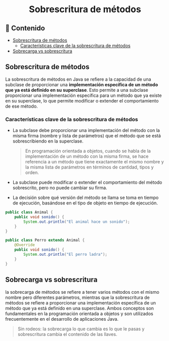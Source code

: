 <h1 align="center">Sobrescritura de métodos</h1>

<h2>📑 Contenido</h2>

- [Sobrescritura de métodos](#sobrescritura-de-métodos)
  - [Características clave de la sobrescritura de métodos](#características-clave-de-la-sobrescritura-de-métodos)
- [Sobrecarga vs sobrescritura](#sobrecarga-vs-sobrescritura)

## Sobrescritura de métodos

La sobrescritura de métodos en Java se refiere a la capacidad de una subclase de proporcionar una **implementación específica de un método que ya está definido en su superclase**. Esto permite a una subclase proporcionar una implementación específica para un método que ya existe en su superclase, lo que permite modificar o extender el comportamiento de ese método.

### Características clave de la sobrescritura de métodos

- La subclase debe proporcionar una implementación del método con la misma firma (nombre y lista de parámetros) que el método que se está sobrescribiendo en la superclase.

  > En programación orientada a objetos, cuando se habla de la implementación de un método con la misma firma, se hace referencia a un método que tiene exactamente el mismo nombre y la misma lista de parámetros en términos de cantidad, tipos y orden.

- La subclase puede modificar o extender el comportamiento del método sobrescrito, pero no puede cambiar su firma.

- La decisión sobre qué versión del método se llama se toma en tiempo de ejecución, basándose en el tipo de objeto en tiempo de ejecución.

```java
public class Animal {
    public void sonido() {
        System.out.println("El animal hace un sonido");
    }
}

public class Perro extends Animal {
    @Override
    public void sonido() {
        System.out.println("El perro ladra");
    }
}
```

## Sobrecarga vs sobrescritura

la sobrecarga de métodos se refiere a tener varios métodos con el mismo nombre pero diferentes parámetros, mientras que la sobrescritura de métodos se refiere a proporcionar una implementación específica de un método que ya está definido en una superclase. Ambos conceptos son fundamentales en la programación orientada a objetos y son utilizados frecuentemente en el desarrollo de aplicaciones Java.

> Sin rodeos: la sobrecarga lo que cambia es lo que le pasas y sobrescritura cambia el contenido de las llaves.
